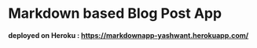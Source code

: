 # Markdown based Blog Post App 
#### deployed on Heroku : https://markdownapp-yashwant.herokuapp.com/
